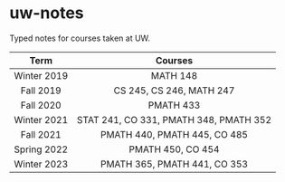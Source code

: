 # uw-notes
Typed notes for courses taken at UW.

|     Term    |                 Courses                |
|:-----------:|:--------------------------------------:|
| Winter 2019 |                MATH 148                |
|  Fall 2019  |        CS 245, CS 246, MATH 247        |
|  Fall 2020  |                PMATH 433               |
| Winter 2021 | STAT 241, CO 331, PMATH 348, PMATH 352 |
|  Fall 2021  |      PMATH 440, PMATH 445, CO 485      |
| Spring 2022 |           PMATH 450, CO 454            |
| Winter 2023 |      PMATH 365, PMATH 441, CO 353      |